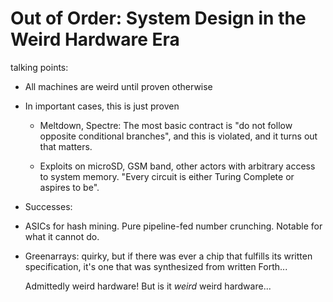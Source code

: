 # Out of Order: System Design in the Weird Hardware Era

talking points:


- All machines are weird until proven otherwise


- In important cases, this is just proven


  -  Meltdown, Spectre: The most basic contract is "do not follow opposite
     conditional branches", and this is violated, and it turns out that
     matters.


  -  Exploits on microSD, GSM band, other actors with arbitrary access to
     system memory.  "Every circuit is either Turing Complete or aspires
     to be".


-  Successes:


  -  ASICs for hash mining. Pure pipeline-fed number crunching. Notable for
     what it cannot do.


  -  Greenarrays: quirky, but if there was ever a chip that fulfills its
     written specification, it's one that was synthesized from written
     Forth...


     Admittedly weird hardware! But is it _weird_ weird hardware...
